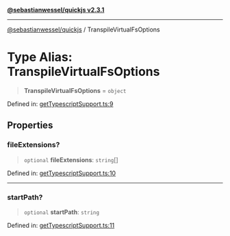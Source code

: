 [**@sebastianwessel/quickjs v2.3.1**](../README.md)

***

[@sebastianwessel/quickjs](../globals.md) / TranspileVirtualFsOptions

# Type Alias: TranspileVirtualFsOptions

> **TranspileVirtualFsOptions** = `object`

Defined in: [getTypescriptSupport.ts:9](https://github.com/sebastianwessel/quickjs/blob/main/src/getTypescriptSupport.ts#L9)

## Properties

### fileExtensions?

> `optional` **fileExtensions**: `string`[]

Defined in: [getTypescriptSupport.ts:10](https://github.com/sebastianwessel/quickjs/blob/main/src/getTypescriptSupport.ts#L10)

***

### startPath?

> `optional` **startPath**: `string`

Defined in: [getTypescriptSupport.ts:11](https://github.com/sebastianwessel/quickjs/blob/main/src/getTypescriptSupport.ts#L11)
